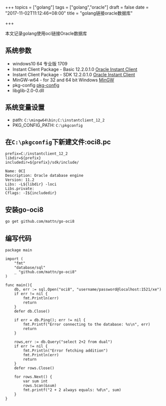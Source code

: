 +++
topics = ["golang"]
tags = ["golang","oracle"]
draft = false
date = "2017-11-02T11:12:46+08:00"
title = "golang链接oracle数据库"

+++

本文记录golang使用oci链接Oracle数据库
<!--more-->
## 系统参数
* windows10 64 专业版 1709
* Instant Client Package - Basic 12.2.0.1.0 [Oracle
  Instant Client](http://www.oracle.com/technetwork/database/features/instant-client/index.html)
* Instant Client Package - SDK 12.2.0.1.0 [Oracle
  Instant Client](http://www.oracle.com/technetwork/database/features/instant-client/index.html)
* MinGW-w64 - for 32 and 64 bit Windows [MinGW](https://sourceforge.net/projects/mingw-w64/files/Toolchains%20targetting%20Win64/Personal%20Builds/mingw-builds/7.2.0/threads-posix/seh/)
* pkg-config [pkg-config](http://ftp.gnome.org/pub/gnome/binaries/win64/dependencies/)
* libglib-2.0-0.dll

## 系统变量设置
* path: `C:\mingw64\bin;C:\instantclient_12_2`
* PKG_CONFIG_PATH: `C:\pkgconfig`

## 在`C:\pkgconfig`下新建文件:oci8.pc
```
prefix=C:/instantclient_12_2
libdir=${prefix}
includedir=${prefix}/sdk/include/

Name: OCI
Description: Oracle database engine
Version: 11.2
Libs: -L${libdir} -loci
Libs.private:
Cflags: -I${includedir}
```

## 安装go-oci8
```bash
go get github.com/mattn/go-oci8
```

## 编写代码
```
package main
    
import (
    "fmt"
    "database/sql"
    _ "github.com/mattn/go-oci8"
)
    
func main(){
    db, err := sql.Open("oci8", "username/password@localhost:1521/xe")
    if err != nil {
        fmt.Println(err)
        return
    }
    defer db.Close()
    
    if err = db.Ping(); err != nil {
        fmt.Printf("Error connecting to the database: %s\n", err)
        return
    }
    
    rows,err := db.Query("select 2+2 from dual")
    if err != nil {
        fmt.Println("Error fetching addition")
        fmt.Println(err)
        return
    }
    defer rows.Close()
    
    for rows.Next() {
        var sum int
        rows.Scan(&sum)
        fmt.printf("2 + 2 always equals: %d\n", sum)
    }
}
```